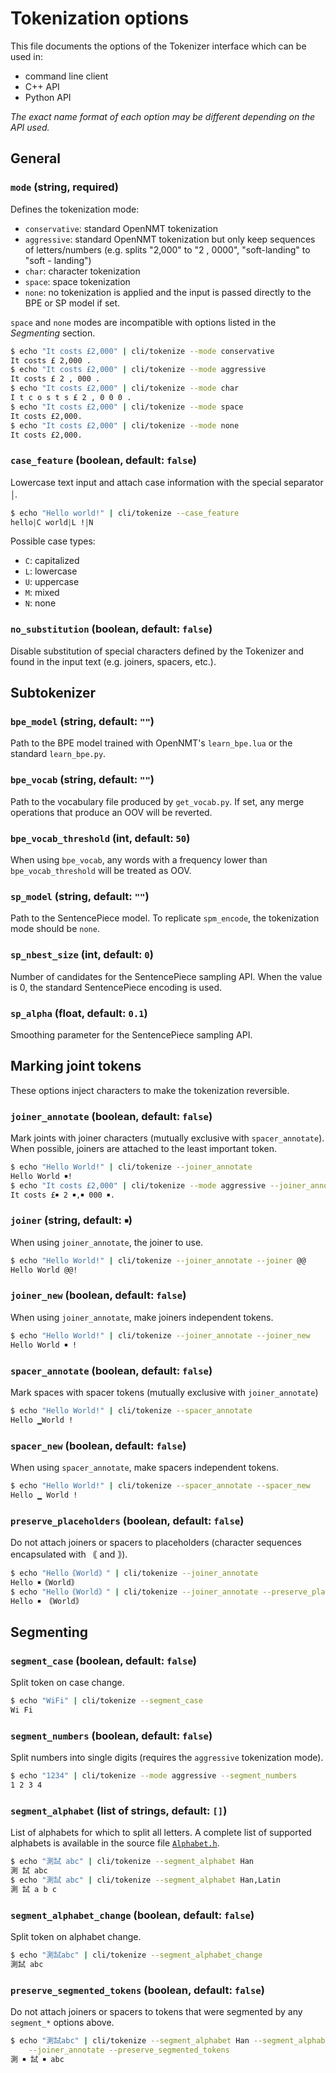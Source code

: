 # Tokenization options

This file documents the options of the Tokenizer interface which can be used in:

* command line client
* C++ API
* Python API

*The exact name format of each option may be different depending on the API used.*

## General

### `mode` (string, required)

Defines the tokenization mode:

* `conservative`: standard OpenNMT tokenization
* `aggressive`: standard OpenNMT tokenization but only keep sequences of letters/numbers (e.g. splits "2,000" to "2 , 0000", "soft-landing" to "soft - landing")
* `char`: character tokenization
* `space`: space tokenization
* `none`: no tokenization is applied and the input is passed directly to the BPE or SP model if set.

`space` and `none` modes are incompatible with options listed in the *Segmenting* section.

```bash
$ echo "It costs £2,000" | cli/tokenize --mode conservative
It costs £ 2,000 .
$ echo "It costs £2,000" | cli/tokenize --mode aggressive
It costs £ 2 , 000 .
$ echo "It costs £2,000" | cli/tokenize --mode char
I t c o s t s £ 2 , 0 0 0 .
$ echo "It costs £2,000" | cli/tokenize --mode space
It costs £2,000.
$ echo "It costs £2,000" | cli/tokenize --mode none
It costs £2,000.
```

### `case_feature` (boolean, default: `false`)

Lowercase text input and attach case information with the special separator ￨.

```bash
$ echo "Hello world!" | cli/tokenize --case_feature
hello￨C world￨L !￨N
```

Possible case types:

* `C`: capitalized
* `L`: lowercase
* `U`: uppercase
* `M`: mixed
* `N`: none

### `no_substitution` (boolean, default: `false`)

Disable substitution of special characters defined by the Tokenizer and found in the input text (e.g. joiners, spacers, etc.).

## Subtokenizer

### `bpe_model` (string, default: `""`)

Path to the BPE model trained with OpenNMT's `learn_bpe.lua` or the standard `learn_bpe.py`.

### `bpe_vocab` (string, default: `""`)

Path to the vocabulary file produced by `get_vocab.py`. If set, any merge operations that produce an OOV will be reverted.

### `bpe_vocab_threshold` (int, default: `50`)

When using `bpe_vocab`, any words with a frequency lower than `bpe_vocab_threshold` will be treated as OOV.

### `sp_model` (string, default: `""`)

Path to the SentencePiece model. To replicate `spm_encode`, the tokenization mode should be `none`.

### `sp_nbest_size` (int, default: `0`)

Number of candidates for the SentencePiece sampling API. When the value is 0, the standard SentencePiece encoding is used.

### `sp_alpha` (float, default: `0.1`)

Smoothing parameter for the SentencePiece sampling API.

## Marking joint tokens

These options inject characters to make the tokenization reversible.

### `joiner_annotate` (boolean, default: `false`)

Mark joints with joiner characters (mutually exclusive with `spacer_annotate`). When possible, joiners are attached to the least important token.

```bash
$ echo "Hello World!" | cli/tokenize --joiner_annotate
Hello World ￭!
$ echo "It costs £2,000" | cli/tokenize --mode aggressive --joiner_annotate
It costs £￭ 2 ￭,￭ 000 ￭.
```
### `joiner` (string, default: `￭`)

When using `joiner_annotate`, the joiner to use.

```bash
$ echo "Hello World!" | cli/tokenize --joiner_annotate --joiner @@
Hello World @@!
```

### `joiner_new` (boolean, default: `false`)

When using `joiner_annotate`, make joiners independent tokens.

```bash
$ echo "Hello World!" | cli/tokenize --joiner_annotate --joiner_new
Hello World ￭ !
```

### `spacer_annotate` (boolean, default: `false`)

Mark spaces with spacer tokens (mutually exclusive with `joiner_annotate`)

```bash
$ echo "Hello World!" | cli/tokenize --spacer_annotate
Hello ▁World !
```

### `spacer_new` (boolean, default: `false`)

When using `spacer_annotate`, make spacers independent tokens.

```bash
$ echo "Hello World!" | cli/tokenize --spacer_annotate --spacer_new
Hello ▁ World !
```

### `preserve_placeholders` (boolean, default: `false`)

Do not attach joiners or spacers to placeholders (character sequences encapsulated with ｟ and ｠).

```bash
$ echo "Hello｟World｠" | cli/tokenize --joiner_annotate
Hello ￭｟World｠
$ echo "Hello｟World｠" | cli/tokenize --joiner_annotate --preserve_placeholders
Hello ￭ ｟World｠
```

## Segmenting

### `segment_case` (boolean, default: `false`)

Split token on case change.

```bash
$ echo "WiFi" | cli/tokenize --segment_case
Wi Fi
```

### `segment_numbers` (boolean, default: `false`)

Split numbers into single digits (requires the `aggressive` tokenization mode).

```bash
$ echo "1234" | cli/tokenize --mode aggressive --segment_numbers
1 2 3 4
```

### `segment_alphabet` (list of strings, default: `[]`)

List of alphabets for which to split all letters. A complete list of supported alphabets is available in the source file [`Alphabet.h`](../include/onmt/Alphabet.h).

```bash
$ echo "測試 abc" | cli/tokenize --segment_alphabet Han
測 試 abc
$ echo "測試 abc" | cli/tokenize --segment_alphabet Han,Latin
測 試 a b c
```

### `segment_alphabet_change` (boolean, default: `false`)

Split token on alphabet change.

```bash
$ echo "測試abc" | cli/tokenize --segment_alphabet_change
測試 abc
```

### `preserve_segmented_tokens` (boolean, default: `false`)

Do not attach joiners or spacers to tokens that were segmented by any `segment_*` options above.

```bash
$ echo "測試abc" | cli/tokenize --segment_alphabet Han --segment_alphabet_change \
    --joiner_annotate --preserve_segmented_tokens
測 ￭ 試 ￭ abc
```
